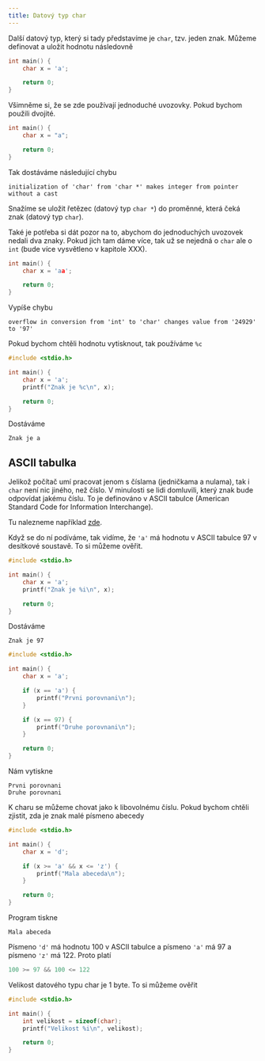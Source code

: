 ```yaml
---
title: Datový typ char
---
```



Další datový typ, který si tady představíme je `char`, tzv. jeden znak. Můžeme definovat a uložit hodnotu následovně

```c
int main() {
    char x = 'a';

    return 0;
}
```

Všimněme si, že se zde používají jednoduché uvozovky. Pokud bychom použili dvojité.

```c
int main() {
    char x = "a";

    return 0;
}
```
Tak dostáváme následující chybu
```
initialization of 'char' from 'char *' makes integer from pointer without a cast
```

Snažíme se uložit řetězec (datový typ `char *`) do proměnné, která čeká znak (datový typ `char`).

Také je potřeba si dát pozor na to, abychom do jednoduchých uvozovek nedali dva znaky. Pokud jich tam dáme více, tak už se nejedná o `char` ale o `int` (bude více vysvětleno v kapitole XXX).

```c
int main() {
    char x = 'aa';

    return 0;
}
```
Vypíše chybu
```
overflow in conversion from 'int' to 'char' changes value from '24929' to '97'
```

Pokud bychom chtěli hodnotu vytisknout, tak používáme `%c`

```c
#include <stdio.h>

int main() {
    char x = 'a';
    printf("Znak je %c\n", x);

    return 0;
}
```
Dostáváme
```
Znak je a
```



## ASCII tabulka
Jelikož počítač umí pracovat jenom s číslama (jedničkama a nulama), tak i `char` není nic jiného, než číslo. V minulosti se lidi domluvili, který znak bude odpovídat jakému číslu. To je definováno v ASCII tabulce (American Standard Code for Information Interchange).

Tu nalezneme například [zde](https://cs.wikipedia.org/wiki/ASCII).

Když se do ní podíváme, tak vidíme, že `'a'` má hodnotu v ASCII tabulce 97 v desítkové soustavě. To si můžeme ověřit.

```c
#include <stdio.h>

int main() {
    char x = 'a';
    printf("Znak je %i\n", x);

    return 0;
}
```
Dostáváme
```
Znak je 97
```


```c
#include <stdio.h>

int main() {
    char x = 'a';

    if (x == 'a') {
        printf("Prvni porovnani\n");
    }

    if (x == 97) {
        printf("Druhe porovnani\n");
    }

    return 0;
}
```

Nám vytiskne 
```
Prvni porovnani
Druhe porovnani
```

K charu se můžeme chovat jako k libovolnému číslu. Pokud bychom chtěli zjistit, zda je znak malé písmeno abecedy

```c
#include <stdio.h>

int main() {
    char x = 'd';

    if (x >= 'a' && x <= 'z') {
        printf("Mala abeceda\n");
    }

    return 0;
}
```

Program tiskne 

```
Mala abeceda
```

Písmeno `'d'` má hodnotu 100 v ASCII tabulce a písmeno `'a'` má 97 a písmeno `'z'` má 122. Proto platí

```c
100 >= 97 && 100 <= 122
```

Velikost datového typu char je 1 byte. To si můžeme ověřit
```c
#include <stdio.h>

int main() {
    int velikost = sizeof(char);
    printf("Velikost %i\n", velikost);

    return 0;
}
```
